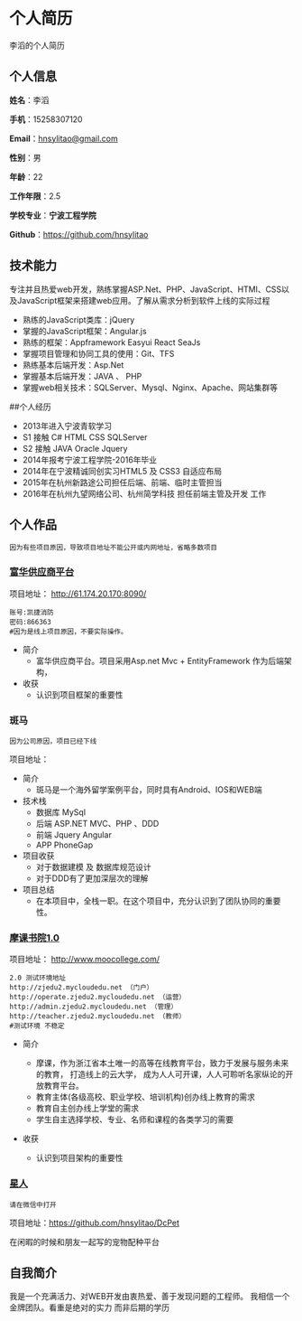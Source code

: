 个人简历
======================
李滔的个人简历

## 个人信息

**姓名**：李滔

**手机**：15258307120

**Email**：hnsylitao@gmail.com

**性别**：男

**年龄**：22

**工作年限**：2.5

**学校专业**：**宁波工程学院**

**Github**：https://github.com/hnsylitao

## 技术能力

专注并且热爱web开发，熟练掌握ASP.Net、PHP、JavaScript、HTMl、CSS以及JavaScript框架来搭建web应用。了解从需求分析到软件上线的实际过程

* 熟练的JavaScript类库：jQuery
* 掌握的JavaScript框架：Angular.js
* 熟练的框架：Appframework Easyui React SeaJs
* 掌握项目管理和协同工具的使用：Git、TFS
* 熟练基本后端开发：Asp.Net
* 掌握基本后端开发：JAVA 、 PHP
* 掌握web相关技术：SQLServer、Mysql、Nginx、Apache、网站集群等

##个人经历

* 2013年进入宁波青软学习
* S1 接触 C# HTML CSS SQLServer
* S2 接触 JAVA Oracle Jquery
* 2014年报考宁波工程学院-2016年毕业
* 2014年在宁波精诚同创实习HTML5 及 CSS3 自适应布局
* 2015年在杭州新路途公司担任后端、前端、临时主管担当
* 2016年在杭州九望网络公司、杭州简学科技 担任前端主管及开发 工作

## 个人作品
```
因为有些项目原因，导致项目地址不能公开或内网地址，省略多数项目
```
### [富华供应商平台](http://61.174.20.170:8090/)
项目地址： http://61.174.20.170:8090/
```
账号:凯捷消防
密码:866363
#因为是线上项目原因，不要实际操作。
```
- 简介
  + 富华供应商平台。项目采用Asp.net Mvc + EntityFramework 作为后端架构，
- 收获
  + 认识到项目框架的重要性

### 斑马
```
因为公司原因，项目已经下线
```
项目地址：

- 简介
  + 斑马是一个海外留学案例平台，同时具有Android、IOS和WEB端
- 技术栈
  + 数据库 MySql
  + 后端 ASP.NET MVC、PHP 、DDD
  + 前端 Jquery Angular
  + APP PhoneGap
- 项目收获
  + 对于数据建模 及 数据库规范设计
  + 对于DDD有了更加深层次的理解
- 项目总结
  + 在本项目中，全栈一职。在这个项目中，充分认识到了团队协同的重要性。

### [摩课书院1.0](http://www.moocollege.com/)
项目地址： http://www.moocollege.com/
```
2.0 测试环境地址
http://zjedu2.mycloudedu.net （门户）
http://operate.zjedu2.mycloudedu.net （运营）
http://admin.zjedu2.mycloudedu.net （管理）
http://teacher.zjedu2.mycloudedu.net （教师）
#测试环境 不稳定
```
- 简介
  + 摩课，作为浙江省本土唯一的高等在线教育平台，致力于发展与服务未来的教育，           打造线上的云大学， 成为人人可开课，人人可聆听名家纵论的开放教育平台。
  +	教育主体(各级高校、职业学校、培训机构)创办线上教育的需求
  +	教育自主创办线上学堂的需求
  +	学生自主选择学校、专业、名师和课程的各类学习的需要

- 收获
  + 认识到项目架构的重要性

### [星人](http://www.wtfsleep.com) 
```
请在微信中打开
```
项目地址：https://github.com/hnsylitao/DcPet

在闲暇的时候和朋友一起写的宠物配种平台


## 自我简介
我是一个充满活力、对WEB开发由衷热爱、善于发现问题的工程师。
我相信一个金牌团队。看重是绝对的实力 而非后期的学历


